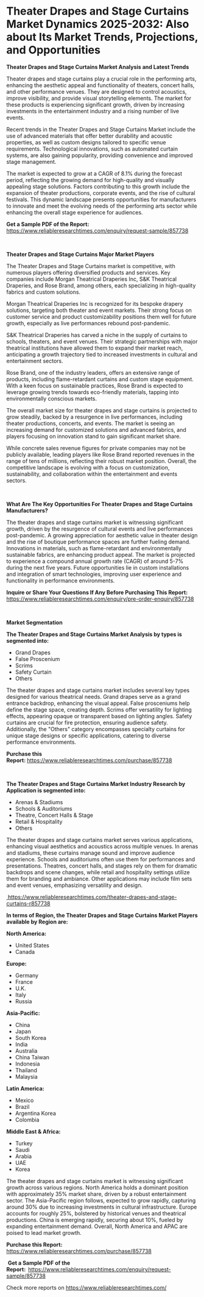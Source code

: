 <p><h1>Theater Drapes and Stage Curtains Market Dynamics 2025-2032: Also about Its Market Trends, Projections, and Opportunities</h1></p><p><strong>Theater Drapes and Stage Curtains Market Analysis and Latest Trends</strong></p>
<p><p>Theater drapes and stage curtains play a crucial role in the performing arts, enhancing the aesthetic appeal and functionality of theaters, concert halls, and other performance venues. They are designed to control acoustics, improve visibility, and provide visual storytelling elements. The market for these products is experiencing significant growth, driven by increasing investments in the entertainment industry and a rising number of live events.</p><p>Recent trends in the Theater Drapes and Stage Curtains Market include the use of advanced materials that offer better durability and acoustic properties, as well as custom designs tailored to specific venue requirements. Technological innovations, such as automated curtain systems, are also gaining popularity, providing convenience and improved stage management.</p><p>The market is expected to grow at a CAGR of 8.1% during the forecast period, reflecting the growing demand for high-quality and visually appealing stage solutions. Factors contributing to this growth include the expansion of theater productions, corporate events, and the rise of cultural festivals. This dynamic landscape presents opportunities for manufacturers to innovate and meet the evolving needs of the performing arts sector while enhancing the overall stage experience for audiences.</p></p>
<p><strong>Get a Sample PDF of the Report:&nbsp;</strong> <a href="https://www.reliableresearchtimes.com/enquiry/request-sample/857738?utm_campaign=2271&utm_medium=2&utm_source=Github&utm_content=ia&utm_term=06022025&utm_id=theater-drapes-and-stage-curtains">https://www.reliableresearchtimes.com/enquiry/request-sample/857738</a></p>
<p>&nbsp;</p>
<p><strong>Theater Drapes and Stage Curtains Major Market Players</strong></p>
<p><p>The Theater Drapes and Stage Curtains market is competitive, with numerous players offering diversified products and services. Key companies include Morgan Theatrical Draperies Inc, S&K Theatrical Draperies, and Rose Brand, among others, each specializing in high-quality fabrics and custom solutions. </p><p>Morgan Theatrical Draperies Inc is recognized for its bespoke drapery solutions, targeting both theater and event markets. Their strong focus on customer service and product customizability positions them well for future growth, especially as live performances rebound post-pandemic.</p><p>S&K Theatrical Draperies has carved a niche in the supply of curtains to schools, theaters, and event venues. Their strategic partnerships with major theatrical institutions have allowed them to expand their market reach, anticipating a growth trajectory tied to increased investments in cultural and entertainment sectors.</p><p>Rose Brand, one of the industry leaders, offers an extensive range of products, including flame-retardant curtains and custom stage equipment. With a keen focus on sustainable practices, Rose Brand is expected to leverage growing trends towards eco-friendly materials, tapping into environmentally conscious markets.</p><p>The overall market size for theater drapes and stage curtains is projected to grow steadily, backed by a resurgence in live performances, including theater productions, concerts, and events. The market is seeing an increasing demand for customized solutions and advanced fabrics, and players focusing on innovation stand to gain significant market share.</p><p>While concrete sales revenue figures for private companies may not be publicly available, leading players like Rose Brand reported revenues in the range of tens of millions, reflecting their robust market position. Overall, the competitive landscape is evolving with a focus on customization, sustainability, and collaboration within the entertainment and events sectors.</p></p>
<p>&nbsp;</p>
<p><strong>What Are The Key Opportunities For Theater Drapes and Stage Curtains Manufacturers?</strong></p>
<p><p>The theater drapes and stage curtains market is witnessing significant growth, driven by the resurgence of cultural events and live performances post-pandemic. A growing appreciation for aesthetic value in theater design and the rise of boutique performance spaces are further fueling demand. Innovations in materials, such as flame-retardant and environmentally sustainable fabrics, are enhancing product appeal. The market is projected to experience a compound annual growth rate (CAGR) of around 5-7% during the next five years. Future opportunities lie in custom installations and integration of smart technologies, improving user experience and functionality in performance environments.</p></p>
<p><strong>Inquire or Share Your Questions If Any Before Purchasing This Report:</strong> <a href="https://www.reliableresearchtimes.com/enquiry/pre-order-enquiry/857738?utm_campaign=2271&utm_medium=2&utm_source=Github&utm_content=ia&utm_term=06022025&utm_id=theater-drapes-and-stage-curtains">https://www.reliableresearchtimes.com/enquiry/pre-order-enquiry/857738</a></p>
<p>&nbsp;</p>
<p><strong>Market Segmentation</strong></p>
<p><strong>The Theater Drapes and Stage Curtains Market Analysis by types is segmented into:</strong></p>
<p><ul><li>Grand Drapes</li><li>False Proscenium</li><li>Scrims</li><li>Safety Curtain</li><li>Others</li></ul></p>
<p><p>The theater drapes and stage curtains market includes several key types designed for various theatrical needs. Grand drapes serve as a grand entrance backdrop, enhancing the visual appeal. False prosceniums help define the stage space, creating depth. Scrims offer versatility for lighting effects, appearing opaque or transparent based on lighting angles. Safety curtains are crucial for fire protection, ensuring audience safety. Additionally, the "Others" category encompasses specialty curtains for unique stage designs or specific applications, catering to diverse performance environments.</p></p>
<p><strong>Purchase this Report:&nbsp;</strong><a href="https://www.reliableresearchtimes.com/purchase/857738?utm_campaign=2271&utm_medium=2&utm_source=Github&utm_content=ia&utm_term=06022025&utm_id=theater-drapes-and-stage-curtains">https://www.reliableresearchtimes.com/purchase/857738</a></p>
<p>&nbsp;</p>
<p><strong>The Theater Drapes and Stage Curtains Market Industry Research by Application is segmented into:</strong></p>
<p><ul><li>Arenas & Stadiums</li><li>Schools & Auditoriums</li><li>Theatre, Concert Halls & Stage</li><li>Retail & Hospitality</li><li>Others</li></ul></p>
<p><p>The theater drapes and stage curtains market serves various applications, enhancing visual aesthetics and acoustics across multiple venues. In arenas and stadiums, these curtains manage sound and improve audience experience. Schools and auditoriums often use them for performances and presentations. Theatres, concert halls, and stages rely on them for dramatic backdrops and scene changes, while retail and hospitality settings utilize them for branding and ambiance. Other applications may include film sets and event venues, emphasizing versatility and design.</p></p>
<p><a href="https://www.reliableresearchtimes.com/theater-drapes-and-stage-curtains-r857738?utm_campaign=2271&utm_medium=2&utm_source=Github&utm_content=ia&utm_term=06022025&utm_id=theater-drapes-and-stage-curtains">&nbsp;https://www.reliableresearchtimes.com/theater-drapes-and-stage-curtains-r857738</a></p>
<p><strong>In terms of Region, the Theater Drapes and Stage Curtains Market Players available by Region are:</strong></p>
<p>
    <p> <strong> North America: </strong>
        <ul>
            <li>United States</li>
            <li>Canada</li>
        </ul>
        </p> 
    <p> <strong> Europe: </strong>
        <ul>
            <li>Germany</li>
            <li>France</li>
            <li>U.K.</li>
            <li>Italy</li>
            <li>Russia</li>
        </ul>
        </p> 
    <p> <strong> Asia-Pacific: </strong>
        <ul>
            <li>China</li>
            <li>Japan</li>
            <li>South Korea</li>
            <li>India</li>
            <li>Australia</li>
            <li>China Taiwan</li>
            <li>Indonesia</li>
            <li>Thailand</li>
            <li>Malaysia</li>
        </ul>
        </p> 
    <p> <strong> Latin America: </strong>
        <ul>
            <li>Mexico</li>
            <li>Brazil</li>
            <li>Argentina Korea</li>
            <li>Colombia</li>
        </ul>
        </p> 
    <p> <strong> Middle East & Africa: </strong>
        <ul>
            <li>Turkey</li>
            <li>Saudi</li>
            <li>Arabia</li>
            <li>UAE</li>
            <li>Korea</li>
        </ul>
    </p>
    </p>
<p><p>The theater drapes and stage curtains market is witnessing significant growth across various regions. North America holds a dominant position with approximately 35% market share, driven by a robust entertainment sector. The Asia-Pacific region follows, expected to grow rapidly, capturing around 30% due to increasing investments in cultural infrastructure. Europe accounts for roughly 25%, bolstered by historical venues and theatrical productions. China is emerging rapidly, securing about 10%, fueled by expanding entertainment demand. Overall, North America and APAC are poised to lead market growth.</p></p>
<p><strong>Purchase this Report: </strong><a href="https://www.reliableresearchtimes.com/purchase/857738?utm_campaign=2271&utm_medium=2&utm_source=Github&utm_content=ia&utm_term=06022025&utm_id=theater-drapes-and-stage-curtains">https://www.reliableresearchtimes.com/purchase/857738</a></p>
<p>&nbsp;<strong>Get a Sample PDF of the Report:&nbsp;&nbsp;</strong><a href="https://www.reliableresearchtimes.com/enquiry/request-sample/857738?utm_campaign=2271&utm_medium=2&utm_source=Github&utm_content=ia&utm_term=06022025&utm_id=theater-drapes-and-stage-curtains">https://www.reliableresearchtimes.com/enquiry/request-sample/857738</a></p>
<p><strong></strong></p>
<p>Check more reports on <a href="https://www.reliableresearchtimes.com/?utm_campaign=2271&utm_medium=2&utm_source=Github&utm_content=ia&utm_term=06022025&utm_id=theater-drapes-and-stage-curtains">https://www.reliableresearchtimes.com/</a></p>